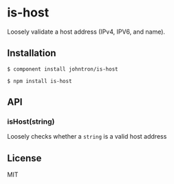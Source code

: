 # is-host

  Loosely validate a host address (IPv4, IPV6, and name).

## Installation
  
```
$ component install johntron/is-host
```
```
$ npm install is-host
```

## API

### isHost(string)

  Loosely checks whether a `string` is a valid host address

## License

  MIT
